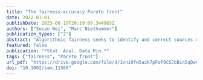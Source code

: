 ```yaml
---
title: "The fairness-accuracy Pareto front"
date: 2022-01-01
publishDate: 2023-06-19T20:19:09.344963Z
authors: ["Susan Wei", "Marc Niethammer"]
publication_types: ["2"]
abstract: "Algorithmic fairness seeks to identify and correct sources of bias in machine learning algorithms. Confoundingly, ensuring fairness often comes at the cost of accuracy. We provide formal tools in this work for reconciling this fundamental tension in algorithm fairness. Specifically, we put to use the concept of Pareto optimality from multiobjective optimization and seek the fairness‐accuracy Pareto front of a neural network classifier. We demonstrate that many existing algorithmic fairness methods are performing the so‐called linear scalarization scheme, which has severe limitations in recovering Pareto optimal solutions. We instead apply the Chebyshev scalarization scheme which is provably superior theoretically and no more computationally burdensome at recovering Pareto optimal solutions compared to the linear scheme."
featured: false
publication: "*Stat. Anal. Data Min.*"
tags: ["fairness", "Pareto front"]
url_pdf: "https://drive.google.com/file/d/1vni9fw5azk7pFof9CSJbBinSqQwHGxlq"
doi: "10.1002/sam.11560"
---
```


